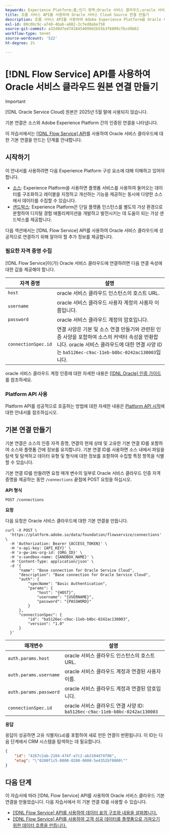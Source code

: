 ```yaml
---
keywords: Experience Platform;홈;인기 항목;Oracle 서비스 클라우드;oracle 서비스 클라우드
title: 흐름 서비스 API를 사용하여 Oracle 서비스 Cloud Source 연결 만들기
description: 흐름 서비스 API를 사용하여 Adobe Experience Platform을 Oracle 서비스 클라우드에 연결하는 방법을 알아봅니다.
exl-id: 00c0bc9c-a740-4bab-a882-2cfed8abe758
source-git-commit: a32d0d7ed7d18454099d2b55b3f6809cfbcd9b62
workflow-type: tm+mt
source-wordcount: '522'
ht-degree: 1%

---
```


# [!DNL Flow Service] API를 사용하여 Oracle 서비스 클라우드 원본 연결 만들기

>[!IMPORTANT]
>
>[!DNL Oracle Service Cloud] 원본은 2025년 5월 말에 사용되지 않습니다.

기본 연결은 소스와 Adobe Experience Platform 간의 인증된 연결을 나타냅니다.

이 자습서에서는 [[!DNL Flow Service] API](https://www.adobe.io/experience-platform-apis/references/flow-service/)를 사용하여 Oracle 서비스 클라우드에 대한 기본 연결을 만드는 단계를 안내합니다.

## 시작하기

이 안내서를 사용하려면 다음 Experience Platform 구성 요소에 대해 이해하고 있어야 합니다.

* [소스](../../../../home.md): Experience Platform을 사용하면 플랫폼 서비스를 사용하여 들어오는 데이터를 구조화하고 레이블을 지정하고 개선하는 기능을 제공하는 동시에 다양한 소스에서 데이터를 수집할 수 있습니다.
* [샌드박스](../../../../../sandboxes/home.md): Experience Platform은 단일 플랫폼 인스턴스를 별도의 가상 환경으로 분할하여 디지털 경험 애플리케이션을 개발하고 발전시키는 데 도움이 되는 가상 샌드박스를 제공합니다.

다음 섹션에서는 [!DNL Flow Service] API를 사용하여 Oracle 서비스 클라우드에 성공적으로 연결하기 위해 알아야 할 추가 정보를 제공합니다.

### 필요한 자격 증명 수집

[!DNL Flow Service]이(가) Oracle 서비스 클라우드에 연결하려면 다음 연결 속성에 대한 값을 제공해야 합니다.

| 자격 증명 | 설명 |
| ---------- | ----------- |
| `host` | oracle 서비스 클라우드 인스턴스의 호스트 URL. |
| `username` | oracle 서비스 클라우드 사용자 계정의 사용자 이름입니다. |
| `password` | oracle 서비스 클라우드 계정의 암호입니다. |
| `connectionSpec.id` | 연결 사양은 기본 및 소스 연결 만들기와 관련된 인증 사양을 포함하여 소스의 커넥터 속성을 반환합니다. oracle 서비스 클라우드에 대한 연결 사양 ID는 `ba5126ec-c9ac-11eb-b8bc-0242ac130003`입니다. |

oracle 서비스 클라우드 계정 인증에 대한 자세한 내용은 [[!DNL Oracle] 인증 가이드](https://docs.oracle.com/en/cloud/saas/b2c-service/20c/cxska/OKCS_Authenticate_and_Authorize.html)를 참조하세요.

### Platform API 사용

Platform API를 성공적으로 호출하는 방법에 대한 자세한 내용은 [Platform API 시작](../../../../../landing/api-guide.md)에 대한 안내서를 참조하십시오.

## 기본 연결 만들기

기본 연결은 소스의 인증 자격 증명, 연결의 현재 상태 및 고유한 기본 연결 ID를 포함하여 소스와 플랫폼 간에 정보를 유지합니다. 기본 연결 ID를 사용하면 소스 내에서 파일을 탐색 및 탐색하고 데이터 유형 및 형식에 대한 정보를 포함하여 수집할 특정 항목을 식별할 수 있습니다.

기본 연결 ID를 만들려면 요청 매개 변수의 일부로 Oracle 서비스 클라우드 인증 자격 증명을 제공하는 동안 `/connections` 끝점에 POST 요청을 하십시오.

**API 형식**

```http
POST /connections
```

**요청**

다음 요청은 Oracle 서비스 클라우드에 대한 기본 연결을 만듭니다.

```shell
curl -X POST \
  'https://platform.adobe.io/data/foundation/flowservice/connections' \
  -H 'Authorization: Bearer {ACCESS_TOKEN}' \
  -H 'x-api-key: {API_KEY}' \
  -H 'x-gw-ims-org-id: {ORG_ID}' \
  -H 'x-sandbox-name: {SANDBOX_NAME}' \
  -H 'Content-Type: application/json' \
  -d '{
      "name": "Base connection for Oracle Service Cloud",
      "description": "Base connection for Oracle Service Cloud",
      "auth": {
          "specName": "Basic Authentication",
          "params": {
              "host": "{HOST}",
              "username": "{USERNAME}",
              "password": "{PASSWORD}"
          }
      },
      "connectionSpec": {
          "id": "ba5126ec-c9ac-11eb-b8bc-0242ac130003",
          "version": "1.0"
      }
  }'
```

| 매개변수 | 설명 |
| --------- | ----------- |
| `auth.params.host` | oracle 서비스 클라우드 인스턴스의 호스트 URL. |
| `auth.params.username` | oracle 서비스 클라우드 계정과 연결된 사용자 이름. |
| `auth.params.password` | oracle 서비스 클라우드 계정과 연결된 암호입니다. |
| `connectionSpec.id` | oracle 서비스 클라우드 연결 사양 ID: `ba5126ec-c9ac-11eb-b8bc-0242ac130003` |

**응답**

응답이 성공하면 고유 식별자(`id`)를 포함하여 새로 만든 연결이 반환됩니다. 이 ID는 다음 단계에서 CRM 시스템을 탐색하는 데 필요합니다.

```json
{
    "id": "4267c2ab-2104-474f-a7c2-ab2104d74f86",
    "etag": "\"0200f1c5-0000-0200-0000-5e4352bf0000\""
}
```

## 다음 단계

이 자습서에 따라 [!DNL Flow Service] API를 사용하여 Oracle 서비스 클라우드 기본 연결을 만들었습니다. 다음 자습서에서 이 기본 연결 ID를 사용할 수 있습니다.

* [ [!DNL Flow Service] API를 사용하여 데이터 표의 구조와 내용을 살펴봅니다.](../../explore/tabular.md)
* [ [!DNL Flow Service] API를 사용하여 고객 성공 데이터를 플랫폼으로 가져오기 위한 데이터 흐름을 만듭니다.](../../collect/customer-success.md)
